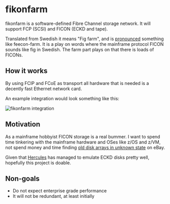 # fikonfarm

fikonfarm is a software-defined Fibre Channel storage network. It will support FCP (SCSI) and FICON (ECKD and tape).

Translated from Swedish it means "Fig farm", and is [pronounced](https://translate.google.com/translate_tts?ie=UTF-8&q=Fikonfarm&tl=sv&total=1&idx=0&textlen=9&client=tw-ob) something like feecon-farm. It is a play on words
where the mainframe protocol FICON sounds like fig in Swedish. The farm part plays on that there is loads of FICONs.

## How it works

By using FCIP and FCoE as transport all hardware that is needed is a decently fast Ethernet network card.

An example integration would look something like this:

![fikonfarm integration](https://docs.google.com/drawings/d/e/2PACX-1vS2aFTFT3xdmoWAx8AF30wG4gXG4b6XXCxEAwZUj7z-cbVBQGwZxBw47zqYpyHu7R7SOFv8rNZfeUaO/pub?w=723&amp;h=382)

## Motivation

As a mainframe hobbyist FICON storage is a real bummer. I want to spend time tinkering with the mainframe hardware
and OSes like z/OS and z/VM, not spend money and time finding [old disk arrays in unknown state](https://blog.mainframe.dev/2019/06/unboxing-accessories-and-ds6800-troubles.html) on eBay.

Given that [Hercules](http://Hercules-390.org) has managed to emulate ECKD disks pretty well, hopefully this project
is doable.

## Non-goals

 * Do not expect enterprise grade performance
 * It will not be redundant, at least initially
 
